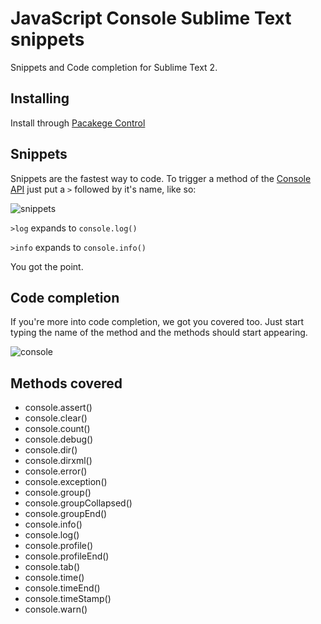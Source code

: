 # JavaScript Console Sublime Text snippets

Snippets and Code completion for Sublime Text 2.

## Installing

Install through [Pacakege Control](http://wbond.net/sublime_packages/package_control)

## Snippets

Snippets are the fastest way to code.
To trigger a method of the [Console API](http://getfirebug.com/wiki/index.php/Console_API)
just put a `>` followed by it's name, like so:

![snippets](https://raw.github.com/caiogondim/js-console-sublime-snippets/master/snippets.gif)

`>log` expands to `console.log()`

`>info` expands to `console.info()`

You got the point.

## Code completion

If you're more into code completion, we got you covered too.
Just start typing the name of the method and the methods should start appearing.

![console](https://raw.github.com/caiogondim/js-console-sublime-snippets/master/console.png)

## Methods covered

- console.assert()
- console.clear()
- console.count()
- console.debug()
- console.dir()
- console.dirxml()
- console.error()
- console.exception()
- console.group()
- console.groupCollapsed()
- console.groupEnd()
- console.info()
- console.log()
- console.profile()
- console.profileEnd()
- console.tab()
- console.time()
- console.timeEnd()
- console.timeStamp()
- console.warn()
